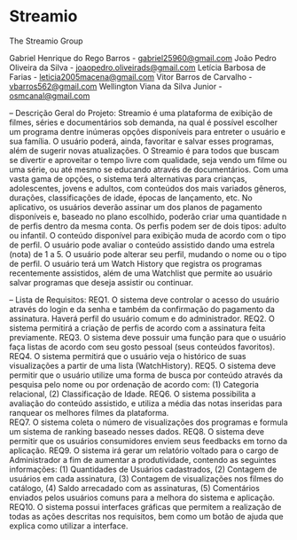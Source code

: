 # Streamio

The Streamio Group

Gabriel Henrique do Rego Barros - gabriel25960@gmail.com
João Pedro Oliveira da Silva - joaopedro.oliveirads@gmail.com
Letícia Barbosa de Farias - leticia2005macena@gmail.com
Vitor Barros de Carvalho - vbarros562@gmail.com
Wellington Viana da Silva Junior - osmcanal@gmail.com

– Descrição Geral do Projeto:
Streamio é uma plataforma de exibição de filmes, séries e documentários sob demanda, na qual é possível escolher um programa dentre inúmeras opções disponíveis para entreter o usuário e sua família. O usuário poderá, ainda, favoritar e salvar esses programas, além de sugerir novas atualizações.
O Streamio é para todos que buscam se divertir e aproveitar o tempo livre com qualidade, seja vendo um filme ou uma série, ou até mesmo se educando através de documentários. Com uma vasta gama de opções, o sistema terá alternativas para crianças, adolescentes, jovens e adultos, com conteúdos dos mais variados gêneros, durações, classificações de idade, épocas de lançamento, etc. 
No aplicativo, os usuários deverão assinar um dos planos de pagamento disponíveis e, baseado no plano escolhido, poderão criar uma quantidade n de perfis dentro da mesma conta. Os perfis podem ser de dois tipos: adulto ou infantil. O conteúdo disponível para exibição muda de acordo com o tipo de perfil. O usuário pode avaliar o conteúdo assistido dando uma estrela (nota) de 1 a 5. O usuário pode alterar seu perfil, mudando o nome ou o tipo de perfil. O usuário terá um Watch History que registra os programas recentemente assistidos, além de uma Watchlist que permite ao usuário salvar programas que deseja assistir ou continuar.

– Lista de Requisitos:
REQ1. O sistema deve controlar o acesso do usuário através do login e da senha e também da confirmação do pagamento da assinatura. Haverá perfil do usuário comum e do administrador.
REQ2. O sistema permitirá a criação de perfis de acordo com a assinatura feita previamente.
REQ3. O sistema deve possuir uma função para que o usuário faça listas de acordo com seu gosto pessoal (seus conteúdos favoritos).
REQ4. O sistema permitirá que o usuário veja o histórico de suas visualizações a partir de uma lista (WatchHistory).
REQ5. O sistema deve permitir que o usuário utilize uma forma de busca por conteúdo através da pesquisa pelo nome ou por ordenação de acordo com: (1) Categoria relacional, (2) Classificação de Idade.
REQ6. O sistema possibilita a avaliação do conteúdo assistido, e utiliza a média das notas inseridas para ranquear os melhores filmes da plataforma.	
REQ7. O sistema coleta o número de visualizações dos programas e formula um sistema de ranking baseado nesses dados.
REQ8. O sistema deve permitir que os usuários consumidores enviem seus feedbacks em torno da aplicação.
REQ9. O sistema irá gerar um relatório voltado para o cargo de Administrador a fim de aumentar a produtividade, contendo as seguintes informações: (1) Quantidades de Usuários cadastrados, (2) Contagem de usuários em cada assinatura, (3) Contagem de visualizações nos filmes do catálogo, (4) Saldo arrecadado com as assinaturas, (5) Comentários enviados pelos usuários comuns para a melhora do sistema e aplicação.
REQ10. O sistema possui interfaces gráficas que permitem a realização de todas as ações descritas nos requisitos, bem como um botão de ajuda que explica como utilizar a interface. 


	




